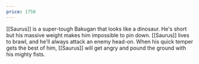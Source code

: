```yaml
---
price: 1750
---
```

[[Saurus]] is a super-tough Bakugan that looks like a dinosaur. He's short but his massive weight makes him impossible to pin down. [[Saurus]] lives to brawl, and he'll always attack an enemy head-on. When his quick temper gets the best of him, [[Saurus]] will get angry and pound the ground with his mighty fists.